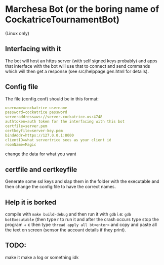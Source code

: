 # Marchesa Bot (or the boring name of CockatriceTournamentBot)
(Linux only)

## Interfacing with it 
The bot will host an https server (with self signed keys probably) and apps that
interface with the bot will use that to connect and send commands which will then
get a response (see src/helppage.gen.html for details).

## Config file
The file (config.conf) should be in this format:
```yaml
username=cockatrice username
password=cockatrice password
serveraddress=ws://server.cockatrice.us:4748
authtoken=auth token for the interfacing with this bot
certfile=server.pem
certkeyfile=server-key.pem
bindAddr=https://127.0.0.1:8000
clientID=what servertrice sees as your client id
roomName=Magic
```
change the data for what you want

## certfile and certkeyfile
Generate some ssl keys and slap them in the folder with the executable and then
change the config file to have the correct names.

## Help it is borked
compile with `make build-debug` and then run it with `gdb` i.e: `gdb botExecutable` (then type r<enter> to run it and after the crash occurs type stop the program <ctrl> + c then type `thread apply all bt<enter>` and copy and paste all the text on screen (sensor the account details if they print).

## TODO:
make it make a log or something idk
